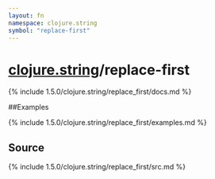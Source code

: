 ```yaml
---
layout: fn
namespace: clojure.string
symbol: "replace-first"
---
```


# [clojure.string](../)/replace-first

{% include 1.5.0/clojure.string/replace_first/docs.md %}

##Examples

{% include 1.5.0/clojure.string/replace_first/examples.md %}
## Source
{% include 1.5.0/clojure.string/replace_first/src.md %}

